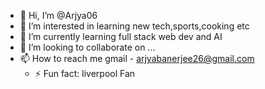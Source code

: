 - 👋 Hi, I’m @Arjya06
- 👀 I’m interested in learning new tech,sports,cooking etc
- 🌱 I’m currently learning full stack web dev and AI
- 💞️ I’m looking to collaborate on ...
- 📫 How to reach me gmail - arjyabanerjee26@gmail.com
  - ⚡ Fun fact: liverpool Fan

<!---
Arjya06/Arjya06 is a ✨ special ✨ repository because its `README.md` (this file) appears on your GitHub profile.
You can click the Preview link to take a look at your changes.
--->
